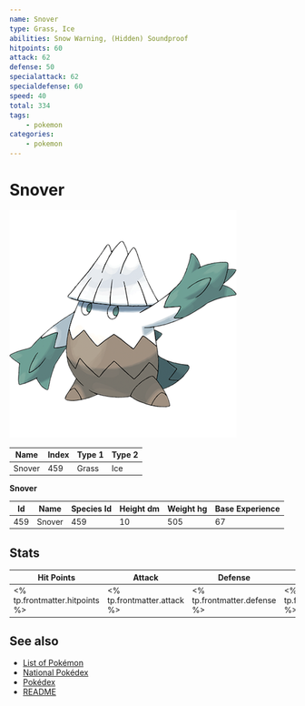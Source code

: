 ```yaml
---
name: Snover
type: Grass, Ice
abilities: Snow Warning, (Hidden) Soundproof
hitpoints: 60
attack: 62
defense: 50
specialattack: 62
specialdefense: 60
speed: 40
total: 334
tags:
    - pokemon
categories:
    - pokemon
---
```


# Snover


![Snover](images/459.png)

| **Name** | **Index** | **Type 1** | **Type 2** |
|----|----|----|----|
| Snover | 459 | Grass | Ice  |

**Snover** 




| **Id** | **Name** | **Species Id** | **Height dm** | **Weight hg** | **Base Experience** |
|--------|----------|----------------|------------|------------|---------------------|
| 459 | Snover | 459 | 10 | 505 | 67 |



## Stats

| **Hit Points** | **Attack** | **Defense** | **Special Attack** | **Special Defense** | **Speed** | **Total** |
|----------------|------------|-------------|--------------------|---------------------|-----------|-----------|
| <% tp.frontmatter.hitpoints %> | <% tp.frontmatter.attack %> | <% tp.frontmatter.defense %> | <% tp.frontmatter.specialattack %> | <% tp.frontmatter.specialdefense %> | <% tp.frontmatter.speed %> | <% tp.frontmatter.total %> |

## See also

- [List of Pokémon](../pokemon.md)
- [National Pokédex](../national_pokedex.md)
- [Pokédex](../pokedex.md)
- [README](../README.md)
